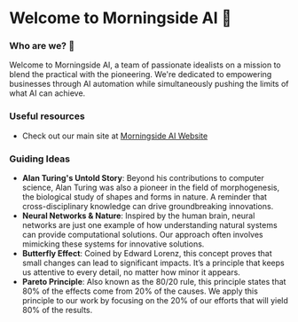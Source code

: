 # Welcome to Morningside AI 👋

### Who are we? 🌟
Welcome to Morningside AI, a team of passionate idealists on a mission to blend the practical with the pioneering. We're dedicated to empowering businesses through AI automation while simultaneously pushing the limits of what AI can achieve.

### Useful resources

- Check out our main site at [Morningside AI Website](https://morningside.ai/)

### Guiding Ideas
- **Alan Turing's Untold Story**: Beyond his contributions to computer science, Alan Turing was also a pioneer in the field of morphogenesis, the biological study of shapes and forms in nature. A reminder that cross-disciplinary knowledge can drive groundbreaking innovations.
- **Neural Networks & Nature**: Inspired by the human brain, neural networks are just one example of how understanding natural systems can provide computational solutions. Our approach often involves mimicking these systems for innovative solutions.
- **Butterfly Effect**: Coined by Edward Lorenz, this concept proves that small changes can lead to significant impacts. It’s a principle that keeps us attentive to every detail, no matter how minor it appears.
- **Pareto Principle**: Also known as the 80/20 rule, this principle states that 80% of the effects come from 20% of the causes. We apply this principle to our work by focusing on the 20% of our efforts that will yield 80% of the results.


